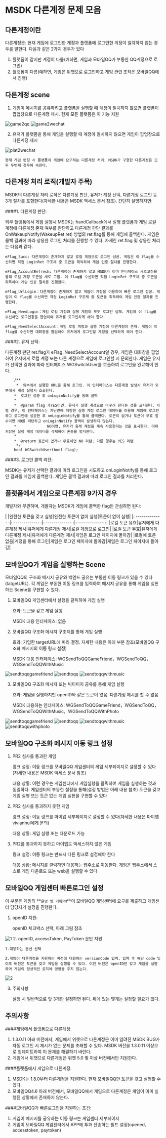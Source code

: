 ﻿MSDK 다른계정 문제 모음
=======

다른계정이란
---

다른계정은: 현재 게임에 로그인한 계정과 플랫폼에 로그인한 계정이 일치하지 않는 경우를 말한다. 다음과 같은 2가지 경우가 있다

1. 플랫폼이 같지만 계정이 다름(예하면, 게임과 모바일QQ가 부동한 QQ계정으로 로그인)
2. 플랫폼이 다름(예하면, 게임은 위챗으로 로그인하고 게임 관련 조작은 모바일QQ에서 진행)

다른계정 scene
---

1. 게임이 메시지를 공유하려고 플랫폼을 실행할 때 계정이 일치하지 않으면 플랫폼이 팝업창으로 다른계정 제시. 현재 모든 플랫폼은 이 기능 지원

![game2qq](./diff-account-game2qq.png) 
![game2wechat](./diff-account-game2wechat.png)

2. 유저가 플랫폼을 통해 게임을 실행할 때 계정이 일치하지 않으면 게임이 팝업창으로 다른계정 제시

![plat2wechat](./diff-account-plat2wechat.png) 

`현재 게임 런칭 시 플랫폼이 게임에 요구하는 다른계정 처리, MSDK가 구현한 다른계정은 모두 두번째 경우에 속한다.`

다른계정 처리 로직(개발자 주목)
---
MSDK의 다른계정 처리 로직은 다른계정 판단, 유저가 계정 선택, 다른계정 로그인 등 3개 절차를 포함한다(자세한 내용은 MSDK 액세스 문서 참조). 간단히 설명하자면:

####1. 다른계정 판단:

외부 플랫폼에서 게임 실행시 MSDK는 handCallback에서 실행 플랫폼과 게임 로컬 계정에 다른계정 존재 여부를 판단하고 다른계정 판단 결과를 OnWakeupNotify(WakeupRet ret) 방법의 ret.flag를 통해 게임에 콜백한다. 게임은 콜백 결과에 따라 상응한 로그인 처리를 진행할 수 있다. 자세한 ret.flag 및 상응한 처리는 다음과 같다.

	eFlag_Succ: 다른계정이 존재하지 않고 로컬 계정으로 로그인 성공. 게임은 이 flag를 수신하면 직접 LoginRet 구조체 중 토큰을 획득하여 게임 인증 절차를 진행한다.

	eFlag_AccountRefresh: 다른계정이 존재하지 않고 MSDK가 이미 인터페이스 새로고침을 통해 로컬 계정 토큰을 새로 고침. 이 flag를 수신하면 직접 LoginRet 구조체 중 토큰을 획득하여 게임 인증 절차를 진행한다.

	eFlag_UrlLogin：다른계정이 존재하지 않고 게임이 계정을 이용하여 빠른 로그인 성공. 게임이 이 flag를 수신하면 직접 LoginRet 구조체 중 토큰을 획득하여 게임 인증 절차를 진행한다.

	eFlag_NeedLogin：게임 로컬 계정과 실행 계정이 모두 로그인 실패. 게임이 이 flag를 수신하면 로그인창을 팝업하여 유저를 로그인하게 해야 한다.

	eFlag_NeedSelectAccount：게임 로컬 계정과 실행 계정에 다른계정이 존재. 게임이 이 flag를 수신하면 대화창을 팝업하여 유저에게 로그인할 계정을 선택하게 해야 한다.

####2. 유저 선택:

다른계정 판단 ret.flag가 eFlag_NeedSelectAccount일 경우, 게임은 대화창을 팝업하여 유저에게 로컬 계정 또는 다른 계정으로 게임에 로그인할 지 문의한다. 게임은 유저가 선택한 결과에 따라 인터페이스 WGSwitchUser를 호출하여 로그인을 완료해야 한다.

		/**
		 *  외부에서 실행한 URL을 통해 로그인. 이 인터페이스는 다른계정 발생시 유저가 외부에서 계정 실행시 호출한다.
	 	*  로그인 성공 후 onLoginNotify를 통해 콜백
	 	*
	 	*  @param flag 가YES이면, 유저가 실행 계정으로 바꾸려 한다는 것을 표시한다. 이럴 경우, 이 인터페이스는 지난번에 저장한 실행 계정 로그인 데이터를 이용해 게임에 로그인하고 로그인에 성공한 후 onLoginNotify를 통해 콜백한다. 토큰이 없거나 토큰이 무효 함수이면 NO를 리턴하고 onLoginNotify 콜백이 발생하지 않는다.
	 	*              NO이면, 유저가 원래 계정을 계속 사용한다는 것을 표시한다. 이때 저장된 실행 계정 데이터를 삭제하여 혼동을 방지한다.
	 	*
	 	*  @return 토큰이 없거나 무효하면 NO 리턴; 다른 경우는 YES 리턴
		 */
		bool WGSwitchUser(bool flag);

####3. 로그인 콜백 리턴:

MSDK는 유저가 선택한 결과에 따라 로그인을 시도하고 onLoginNotify를 통해 로그인 결과를 게임에 콜백한다. 게임은 콜백 결과에 따라 로그인 결과를 처리한다.

플랫폼에서 게임으로 다른계정 9가지 경우
----

개발자와 무관하며, 개발자는 MSDK가 게임에 콜백한 flag만 관심하면 된다:

|           |완전한 토큰을 갖고 실행|완전한 토큰이 없이 실행|토큰이 없이 실행|
|: ------------- :|: ------------- :|: ------------- :|: ------------- :|
|로컬 토큰 유효|유저에게 다른계정 제시|유저에게 다른계정 제시|로컬 계정으로 로그인|
|로컬 토큰 무효|유저에게 다른계정 제시|유저에게 다른계정 제시|게임은 로그인 페이지에 돌아감|
|로컬에 토큰 없음|계정을 통해 로그인|게임은 로그인 페이지에 돌아감|게임은 로그인 페이지에 돌아감|

모바일QQ가 게임을 실행하는 Scene
---

모바일QQ의 구조화 메시지 공유와 백엔드 공유는 부동한 이동 링크가 있을 수 있다(tatgetURL). 각 게임은 부동한 이동 링크를 입력하여 메시지 공유를 통해 게임을 실현하는 Scene을 구현할 수 있다.

1. 모바일QQ 게임센터에서 실행을 클릭하여 게임 실행

	효과: 토큰을 갖고 게임 실행

	MSDK 대응 인터페이스: 없음

2. 모바일QQ 구조화 메시지 구조체를 통해 게임 실행

	효과: 기입한 targetURL에 따라 결정. 자세한 내용은 아래 부분 참조(모바일QQ 구조화 메시지의 이동 링크 설정)

	MSDK 대응 인터페이스: WGSendToQQGameFriend，WGSendToQQ，WGSendToQQWithMusic

![sendtoqqgamefriend](./diff-account-sendtoqqgamefriend.png) ![sendtoqq](./diff-account-sendtoqq.png) ![sendtoqqwithmusic](./diff-account-sendtoqqwithmusic.png) 

3. 모바일QQ 구조화 메시지 또는 빅이미지 공유를 통해 게임 실행

	효과: 게임을 실행하지만 openID와 같은 토큰이 없음. 다른계정 제시를 할 수 없음

	MSDK 대응하는 인터페이스: WGSendToQQGameFriend，WGSendToQQ，WGSendToQQWithMusic，WGSendToQQWithPhoto

![sendtoqqgamefriend](./diff-account-sendtoqqgamefriend.png) ![sendtoqq](./diff-account-sendtoqq.png) ![sendtoqqwithmusic](./diff-account-sendtoqqwithmusic.png) ![sendtoqqwithphoto](./diff-account-sendtoqqwithphoto.png) 

모바일QQ 구조화 메시지 이동 링크 설정
---
1. PR2 심사를 통과한 게임

	링크 설정: 이동 링크를 모바일QQ 게임센터의 게임 세부페이지로 설정할 수 있다(자세한 내용은 MSDK 액세스 문서 참조)

	대응 상황: 이런 경우는 게임센터에서 게임실행을 클릭하여 게임을 실행하는 것과 동일하다. 게임센터의 부동한 설정을 통해(설정 방법은 아래 내용 참조) 토큰을 갖고 게임 실행 또는 토큰 없는 게임 실현을 구현할 수 있다

2. PR2 심사를 통과하지 못한 게임

	링크 설정: 이동 링크를 마이앱 세부페이지로 설정할 수 있다(자세한 내용은 마이앱 vivianhui에게 문의)

	대응 상황: 게임 실행 또는 다운로드 가능

3. PR2를 통과하지 못하고 마이앱도 액세스하지 않은 게임

	링크 설정: 이동 링크는 반드시 다른 링크로 설정해야 한다

	대응 상황: 메시지를 클릭하면 대응하는 웹주소로 이동한다. 게임은 웹주소에서 스스로 게임 다운로드 또는 web을 실행할 수 있다

모바일QQ 게임센터 빠른로그인 설정
---

이 부분은 게임의 **`운영 및 기획PM`**이 모바일QQ 게임센터에 요구를 제출하고 게임센터 담당자가 설정을 진행한다.

1. openID 지원:

	openID 체크박스 선택, 아래 그림 참조

![1](./diff-account-1.png) 
2. openID, accessToken, PayToken 운반 지원

	1.대응하는 옵션 선택

	2.게임이 다른계정을 지원하는 버전에 대응하는 versionCode 입력. 입력 후 해당 code 및 이후 버전은 토큰을 갖고 게임을 실행할 수 있다. 이전 버전은 openID만 갖고 게임을 실행하며 게임의 정상적인 로직에 영향을 주지 않는다.
![2](./diff-account-2.png) 

3. 주의사항

	설정 시 일반적으로 앞 3개만 설정하면 된다. 뒤에 있는 몇개는 설정할 필요가 없다.

주의사항
-----
####게임에서 플랫폼으로 다른계정:

1. 1.3.0.11 아래 버전에서, 게임에서 위챗으로 다른계정은 이미 알려진 MSDK BUG가 자동 로그인 시 제시가 없는 문제를 초래할 수 있다. MSDK 버전을 1.3.0.11 이상으로 업데이트하여 이 문제를 해결하기 바란다.
2. 게임에서 위챗으로 다른계정은 위챗 5.0 및 이상 버전에서만 지원한다.

####플랫폼에서 게임으로 다른계정:
1. MSDK는 1.8.0부터 다른계정을 지원한다. 현재 모바일QQ만 토큰을 갖고 실행할 수 있다.
2. 모바일QQ4.6 아래 버전에서, 모바일QQ에서 게임으로 다른계정은 게임이 이미 실행된 상황에서 존재하지 않는다.

####모바일QQ가 빠른로그인을 지원하는 조건:
1. 게임이 메시지를 공유하는 이동 링크는 게임센터 세부페이지
2. 게임이 모바일QQ 게임센터에서 APP에 투과 전송하는 필드 설정(opened, accesstoken, paytoken)
